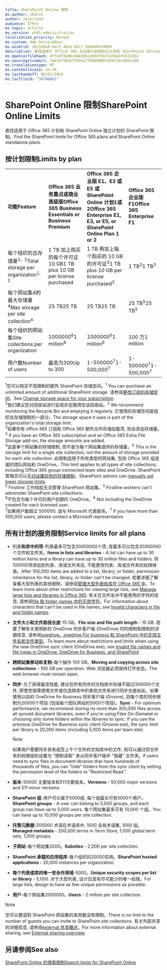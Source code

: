 ```yaml
---
title: SharePoint Online 限制
ms.author: sharik
author: skjerland
audience: ITPro
ms.topic: article
ms.service: o365-administration
localization_priority: Normal
ms.custom: Adm_ServiceDesc
ms.assetid: 34c5d8a8-eec7-46ae-82c7-9e9bdbe39895
description: 查找适用于 Office 365 企业版计划和独立计划的 SharePoint Online 限制。
ms.openlocfilehash: dffe3f3ddbc68e286ce03d79e72e56e4fd3322b2
ms.sourcegitcommit: 7a67ef94d2f9101a7f9d8989bfd5013bc89dce00
ms.translationtype: MT
ms.contentlocale: zh-CN
ms.lasthandoff: 06/07/2019
ms.locfileid: "34780661"
---
```

# <a name="sharepoint-online-limits"></a><span data-ttu-id="463d2-103">SharePoint Online 限制</span><span class="sxs-lookup"><span data-stu-id="463d2-103">SharePoint Online Limits</span></span> 

<span data-ttu-id="463d2-104">查找适用于 Office 365 计划和 SharePoint Online 独立计划的 SharePoint 限制。</span><span class="sxs-lookup"><span data-stu-id="463d2-104">Find the SharePoint limits for Office 365 plans and SharePoint Online standalone plans.</span></span>
  
## <a name="limits-by-plan"></a><span data-ttu-id="463d2-105">按计划限制</span><span class="sxs-lookup"><span data-stu-id="463d2-105">Limits by plan</span></span> 

|||||
|:-----|:-----|:-----|:-----|
|<span data-ttu-id="463d2-106">**功能**</span><span class="sxs-lookup"><span data-stu-id="463d2-106">**Feature**</span></span> <br/> |<span data-ttu-id="463d2-107">**Office 365 业务重点或商业高级版**</span><span class="sxs-lookup"><span data-stu-id="463d2-107">**Office 365 Business Essentials or Business Premium**</span></span> <br/> |<span data-ttu-id="463d2-108">**Office 365 企业版 E1、E3 或 E5 或 SharePoint Online 计划1或2**</span><span class="sxs-lookup"><span data-stu-id="463d2-108">**Office 365 Enterprise E1, E3, or E5, or SharePoint Online Plan 1 or 2**</span></span> <br/> | <span data-ttu-id="463d2-109">**Office 365 企业版 F1**</span><span class="sxs-lookup"><span data-stu-id="463d2-109">**Office 365 Enterprise F1**</span></span> <br/> |
|<span data-ttu-id="463d2-110">每个组织的总存储量<sup>1、2</sup></span><span class="sxs-lookup"><span data-stu-id="463d2-110">Total storage per organization<sup>1, 2</sup></span></span> <br/> |<span data-ttu-id="463d2-111">1 TB 加上购买的每个许可证 10 GB</span><span class="sxs-lookup"><span data-stu-id="463d2-111">1 TB plus 10 GB per license purchased</span></span>  <br/> |<span data-ttu-id="463d2-112">1 TB 再加上每个购买的 10 GB 的许可证<sup>3</sup></span><span class="sxs-lookup"><span data-stu-id="463d2-112">1 TB plus 10 GB per license purchased<sup>3</sup></span></span> <br/> |<span data-ttu-id="463d2-113">1 TB<sup>3</sup></span><span class="sxs-lookup"><span data-stu-id="463d2-113">1 TB<sup>3</sup></span></span> <br/> |
|<span data-ttu-id="463d2-114">每个网站集4的最大存储量<sup>4</sup></span><span class="sxs-lookup"><span data-stu-id="463d2-114">Max storage per site collection<sup>4</sup></span></span><br/> |<span data-ttu-id="463d2-115">25 TB</span><span class="sxs-lookup"><span data-stu-id="463d2-115">25 TB</span></span> <br/> |<span data-ttu-id="463d2-116">25 TB</span><span class="sxs-lookup"><span data-stu-id="463d2-116">25 TB</span></span> <br/> |<span data-ttu-id="463d2-117">25 TB<sup>5</sup></span><span class="sxs-lookup"><span data-stu-id="463d2-117">25 TB<sup>5</sup></span></span> <br/> |
|<span data-ttu-id="463d2-118">每个组织的网站集</span><span class="sxs-lookup"><span data-stu-id="463d2-118">Site collections per organization</span></span>  <br/> |<span data-ttu-id="463d2-119">1000000<sup>6</sup></span><span class="sxs-lookup"><span data-stu-id="463d2-119">1 million<sup>6</sup></span></span> <br/> |<span data-ttu-id="463d2-120">1000000<sup>6</sup></span><span class="sxs-lookup"><span data-stu-id="463d2-120">1 million<sup>6</sup></span></span> <br/> |<span data-ttu-id="463d2-121">100 万</span><span class="sxs-lookup"><span data-stu-id="463d2-121">1 million</span></span><br/> |
|<span data-ttu-id="463d2-122">用户数</span><span class="sxs-lookup"><span data-stu-id="463d2-122">Number of users</span></span>  <br/> |<span data-ttu-id="463d2-123">最高为300</span><span class="sxs-lookup"><span data-stu-id="463d2-123">Up to 300</span></span>  <br/> |<span data-ttu-id="463d2-124">1-500000<sup>7</sup></span><span class="sxs-lookup"><span data-stu-id="463d2-124">1- 500,000<sup>7</sup></span></span> <br/> |<span data-ttu-id="463d2-125">1-500000<sup>7</sup></span><span class="sxs-lookup"><span data-stu-id="463d2-125">1- 500,000<sup>7</sup></span></span> <br/> |
   
<span data-ttu-id="463d2-126"><sup>1</sup>您可以购买不受限制的额外 SharePoint 存储空间。</span><span class="sxs-lookup"><span data-stu-id="463d2-126"><sup>1</sup> You can purchase an unlimited amount of additional SharePoint storage.</span></span> <span data-ttu-id="463d2-127">请参阅[更改订阅的存储空间](https://docs.microsoft.com/office365/admin/subscriptions-and-billing/add-storage-space)。</span><span class="sxs-lookup"><span data-stu-id="463d2-127">See [Change storage space for your subscription](https://docs.microsoft.com/office365/admin/subscriptions-and-billing/add-storage-space).</span></span> 
<br/><span data-ttu-id="463d2-128"><sup>2</sup>我们建议您对回收站进行监视并定期清空该回收站。</span><span class="sxs-lookup"><span data-stu-id="463d2-128"><sup>2</sup> We recommend monitoring the Recycle Bin and emptying it regularly.</span></span> <span data-ttu-id="463d2-129">它使用的存储空间是组织总存储限制的一部分。</span><span class="sxs-lookup"><span data-stu-id="463d2-129">The storage space it uses is part of the organization's total storage limit.</span></span> 
<br/> <span data-ttu-id="463d2-130"><sup>3</sup>如果你有 office 365 订阅和 Office 365 额外文件存储加载项, 则会添加存储量。</span><span class="sxs-lookup"><span data-stu-id="463d2-130"><sup>3</sup> If you have an Office 365 subscription and an Office 365 Extra File Storage add-on, the storage amounts are added.</span></span> 
<br/> <span data-ttu-id="463d2-131"><sup>4</sup>这是单个网站集的存储限制, 而不是为每个网站集提供的存储量。</span><span class="sxs-lookup"><span data-stu-id="463d2-131"><sup>4</sup> This is the storage limit for a single site collection, not the amount of storage provided for each site collection.</span></span> <span data-ttu-id="463d2-132">此限制适用于所有类型的网站集, 包括 Office 365 组连接的团队网站和 OneDrive。</span><span class="sxs-lookup"><span data-stu-id="463d2-132">This limit applies to all types of site collections, including Office 365 group-connected team sites and OneDrive.</span></span> <span data-ttu-id="463d2-133">SharePoint 管理员可以[手动设置较低的存储限制](https://docs.microsoft.com/sharepoint/manage-site-collection-storage-limits)。</span><span class="sxs-lookup"><span data-stu-id="463d2-133">SharePoint admins can [manually set lower storage limits](https://docs.microsoft.com/sharepoint/manage-site-collection-storage-limits).</span></span> 
<br/> <span data-ttu-id="463d2-134"><sup>5</sup> Firstline 工作线程无法管理 SharePoint 网站集。</span><span class="sxs-lookup"><span data-stu-id="463d2-134"><sup>5</sup> Firstline workers can't administer SharePoint site collections.</span></span> 
<br/> <span data-ttu-id="463d2-135"><sup>6</sup>不包含为每个许可的用户创建的 OneDrive。</span><span class="sxs-lookup"><span data-stu-id="463d2-135"><sup>6</sup> Not including the OneDrive created for each licensed user.</span></span> 
<br/> <span data-ttu-id="463d2-136"><sup>7</sup>如果用户数超过 500000, 请与 Microsoft 代表联系。</span><span class="sxs-lookup"><span data-stu-id="463d2-136"><sup>7</sup> If you have more than 500,000 users, please contact a Microsoft representative.</span></span> 
  
## <a name="service-limits-for-all-plans"></a><span data-ttu-id="463d2-137">所有计划的服务限制</span><span class="sxs-lookup"><span data-stu-id="463d2-137">Service limits for all plans</span></span>

- <span data-ttu-id="463d2-138">列表**和库中的项**-列表最多可包含30000000个项, 库最多可以包含30000000个文件和文件夹。</span><span class="sxs-lookup"><span data-stu-id="463d2-138">**Items in lists and libraries** - A list can have up to 30 million items and a library can have up to 30 million files and folders.</span></span> <span data-ttu-id="463d2-139">将100000项添加到列表、库或文件夹后, 不能更改列表、库或文件夹的权限继承。</span><span class="sxs-lookup"><span data-stu-id="463d2-139">After 100,000 items are added to a list, library, or folder, permission inheritance for the list, library, or folder can't be changed.</span></span> <span data-ttu-id="463d2-140">若要详细了解查看大型列表的其他限制，请参阅[管理大型列表和库在 Office 365 中](https://support.office.com/article/b4038448-ec0e-49b7-b853-679d3d8fb784)。</span><span class="sxs-lookup"><span data-stu-id="463d2-140">To learn more about other restrictions for viewing large lists, see [Manage large lists and libraries in Office 365](https://support.office.com/article/b4038448-ec0e-49b7-b853-679d3d8fb784).</span></span> <span data-ttu-id="463d2-141">有关在文件名中不能使用的字符的信息, 请参阅[file 和 folder names 中的无效字符](https://support.office.com/article/64883a5d-228e-48f5-b3d2-eb39e07630fa)。</span><span class="sxs-lookup"><span data-stu-id="463d2-141">For information about characters that can't be used in file names, see [Invalid characters in file and folder names](https://support.office.com/article/64883a5d-228e-48f5-b3d2-eb39e07630fa).</span></span>

- <span data-ttu-id="463d2-142">**文件大小和文件路径长度**-15 GB。</span><span class="sxs-lookup"><span data-stu-id="463d2-142">**File size and file path length** - 15 GB.</span></span> <span data-ttu-id="463d2-143">若要了解有关使用新的 OneDrive 同步客户端 (OneDrive) 时的限制和限制的详细信息, 请参阅[onedrive、onedrive For business 和 SharePoint 中的无效文件名和文件类型](https://support.office.com/article/64883a5d-228e-48f5-b3d2-eb39e07630fa)。</span><span class="sxs-lookup"><span data-stu-id="463d2-143">To learn more about restrictions and limits when using the new OneDrive sync client (OneDrive.exe), see [Invalid file names and file types in OneDrive, OneDrive for Business, and SharePoint](https://support.office.com/article/64883a5d-228e-48f5-b3d2-eb39e07630fa).</span></span>

- <span data-ttu-id="463d2-144">**跨网站集移动和复制**–每个操作 100 GB。</span><span class="sxs-lookup"><span data-stu-id="463d2-144">**Moving and copying across site collections** – 100 GB per operation.</span></span> <span data-ttu-id="463d2-145">Web 浏览器必须保持打开状态。</span><span class="sxs-lookup"><span data-stu-id="463d2-145">The web browser must remain open.</span></span>

- <span data-ttu-id="463d2-146">**同步**-为了获得最佳性能, 建议在所有同步的文档库中存储不超过300000个文件, 即使您按需使用文件或仅选择库中的某些文件夹进行同步也是如此。如果使用以前的 OneDrive for Business 同步客户端 (Groove), 则每个库的同步限制为20000个项目 (包括每个团队网站的5000个项目)。</span><span class="sxs-lookup"><span data-stu-id="463d2-146">**Sync** - For optimum performance, we recommend storing no more than 300,000 files across all synced document libraries, even if you're using Files On-Demand or choosing only some folders within the libraries to sync. If you use the previous OneDrive for Business sync client (Groove.exe), the sync limit per library is 20,000 items (including 5,000 items per team site).</span></span>

    > [!NOTE]
    > <span data-ttu-id="463d2-147">如果用户需要同步具有成百上千个文件的文档库中的文件, 则可以通过将文件夹的权限级别设置为 "限制读取" 来从同步客户端中 "隐藏" 文件夹。</span><span class="sxs-lookup"><span data-stu-id="463d2-147">If users need to sync files in document libraries that have hundreds of thousands of files, you can "hide" folders from the sync client by setting the permission level of the folders to "Restricted Read."</span></span> 

- <span data-ttu-id="463d2-148">**版本**-50000 主要版本和511次要版本。</span><span class="sxs-lookup"><span data-stu-id="463d2-148">**Versions** - 50,000 major versions and 511 minor versions.</span></span>

- <span data-ttu-id="463d2-149">**SharePoint 组**-用户可以属于5000组, 每个组最长可有5000个用户。</span><span class="sxs-lookup"><span data-stu-id="463d2-149">**SharePoint groups** - A user can belong to 5,000 groups, and each group can have up to 5,000 users.</span></span> <span data-ttu-id="463d2-150">每个网站集最多可有 10,000 个组。</span><span class="sxs-lookup"><span data-stu-id="463d2-150">You can have up to 10,000 groups per site collection.</span></span>

- <span data-ttu-id="463d2-151">**托管元数据**-200000 术语在术语库中, 1000 全局术语集, 1000 组。</span><span class="sxs-lookup"><span data-stu-id="463d2-151">**Managed metadata** - 200,000 terms in Term Store, 1,000 global term sets, 1,000 groups.</span></span>

- <span data-ttu-id="463d2-152">**子网站**-每个网站集2000。</span><span class="sxs-lookup"><span data-stu-id="463d2-152">**Subsites** - 2,000 per site collection.</span></span>

- <span data-ttu-id="463d2-153">**SharePoint 承载的应用程序**-每个组织的20000实例。</span><span class="sxs-lookup"><span data-stu-id="463d2-153">**SharePoint hosted applications** - 20,000 instances per organization.</span></span>

- <span data-ttu-id="463d2-154">**每个列表或库的唯一安全作用域**-5000。</span><span class="sxs-lookup"><span data-stu-id="463d2-154">**Unique security scopes per list or library** - 5,000.</span></span> <span data-ttu-id="463d2-155">对于大型列表, 设计应具有尽可能少的唯一权限。</span><span class="sxs-lookup"><span data-stu-id="463d2-155">For large lists, design to have as few unique permissions as possible.</span></span>

- <span data-ttu-id="463d2-156">**用户**-每个网站集2000000。</span><span class="sxs-lookup"><span data-stu-id="463d2-156">**Users** - 2 million per site collection.</span></span>

> [!NOTE]
> <span data-ttu-id="463d2-157">您可以邀请到 SharePoint 网站集的来宾数没有限制。</span><span class="sxs-lookup"><span data-stu-id="463d2-157">There is no limit to the number of guests you can invite to SharePoint site collections.</span></span> <span data-ttu-id="463d2-158">有关外部共享的详细信息, 请参阅[external 共享概述](https://docs.microsoft.com/sharepoint/external-sharing-overview)。</span><span class="sxs-lookup"><span data-stu-id="463d2-158">For more information about external sharing, see [External sharing overview](https://docs.microsoft.com/sharepoint/external-sharing-overview).</span></span>

## <a name="see-also"></a><span data-ttu-id="463d2-159">另请参阅</span><span class="sxs-lookup"><span data-stu-id="463d2-159">See also</span></span>

[<span data-ttu-id="463d2-160">SharePoint Online 的搜索限制</span><span class="sxs-lookup"><span data-stu-id="463d2-160">Search limits for SharePoint Online</span></span>](https://docs.microsoft.com/sharepoint/search-limits)
